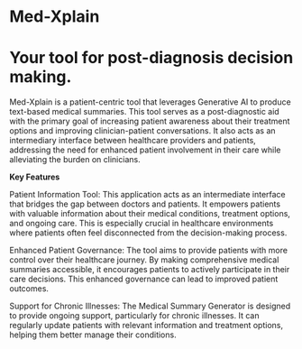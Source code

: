 # Med-Xplain
# Your tool for post-diagnosis decision making. 

Med-Xplain is a patient-centric tool that leverages Generative AI to produce text-based medical summaries. This tool serves as a post-diagnostic aid with the primary goal of increasing patient awareness about their treatment options and improving clinician-patient conversations. It also acts as an intermediary interface between healthcare providers and patients, addressing the need for enhanced patient involvement in their care while alleviating the burden on clinicians.

**Key Features**

Patient Information Tool: This application acts as an intermediate interface that bridges the gap between doctors and patients. It empowers patients with valuable information about their medical conditions, treatment options, and ongoing care. This is especially crucial in healthcare environments where patients often feel disconnected from the decision-making process.

Enhanced Patient Governance: The tool aims to provide patients with more control over their healthcare journey. By making comprehensive medical summaries accessible, it encourages patients to actively participate in their care decisions. This enhanced governance can lead to improved patient outcomes.

Support for Chronic Illnesses: The Medical Summary Generator is designed to provide ongoing support, particularly for chronic illnesses. It can regularly update patients with relevant information and treatment options, helping them better manage their conditions.

